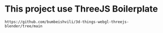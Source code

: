 # This project use ThreeJS Boilerplate
```https://github.com/bumbeishvili/3d-things-webgl-threejs-blender/tree/main```
